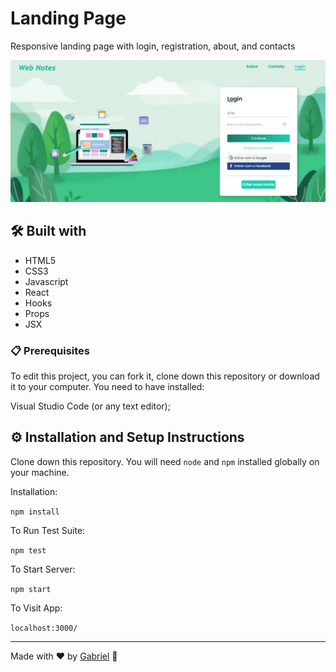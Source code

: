 # Landing Page
Responsive landing page with login, registration, about, and contacts

![screencapture-landingPages](./img/print_landingPage.png)

## 🛠️ Built with
* HTML5
* CSS3
* Javascript
* React
* Hooks
* Props
* JSX

### 📋 Prerequisites

To edit this project, you can fork it, clone down this repository or download it to your computer. You need to have installed:


Visual Studio Code (or any text editor);


## ⚙️ Installation and Setup Instructions

Clone down this repository. You will need `node` and `npm` installed globally on your machine.  

Installation:

`npm install`  

To Run Test Suite:  

`npm test`  

To Start Server:

`npm start`  

To Visit App:

`localhost:3000/`

---
Made with ❤️ by [Gabriel](https://github.com/GabrielAguiarDev) 👀